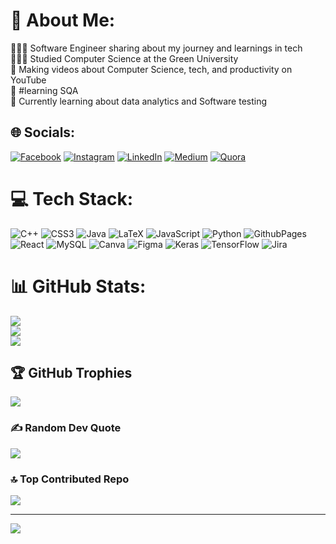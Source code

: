 # 💫 About Me:
👩🏻‍💻 Software Engineer sharing about my journey and learnings in tech<br>👩🏻‍🎓 Studied Computer Science at the Green University<br>🎨 Making videos about Computer Science, tech, and productivity on YouTube<br>🌷 #learning SQA<br>💭 Currently learning about data analytics and Software testing


## 🌐 Socials:
[![Facebook](https://img.shields.io/badge/Facebook-%231877F2.svg?logo=Facebook&logoColor=white)](https://facebook.com/Nasifuad) [![Instagram](https://img.shields.io/badge/Instagram-%23E4405F.svg?logo=Instagram&logoColor=white)](https://instagram.com/Nasifuad_1) [![LinkedIn](https://img.shields.io/badge/LinkedIn-%230077B5.svg?logo=linkedin&logoColor=white)](https://linkedin.com/in/Nasifuad_1) [![Medium](https://img.shields.io/badge/Medium-12100E?logo=medium&logoColor=white)](https://medium.com/@nasifuad) [![Quora](https://img.shields.io/badge/Quora-%23B92B27.svg?logo=Quora&logoColor=white)](https://quora.com/profile/nasifuad) 

# 💻 Tech Stack:
![C++](https://img.shields.io/badge/c++-%2300599C.svg?style=for-the-badge&logo=c%2B%2B&logoColor=white) ![CSS3](https://img.shields.io/badge/css3-%231572B6.svg?style=for-the-badge&logo=css3&logoColor=white) ![Java](https://img.shields.io/badge/java-%23ED8B00.svg?style=for-the-badge&logo=openjdk&logoColor=white) ![LaTeX](https://img.shields.io/badge/latex-%23008080.svg?style=for-the-badge&logo=latex&logoColor=white) ![JavaScript](https://img.shields.io/badge/javascript-%23323330.svg?style=for-the-badge&logo=javascript&logoColor=%23F7DF1E) ![Python](https://img.shields.io/badge/python-3670A0?style=for-the-badge&logo=python&logoColor=ffdd54) ![GithubPages](https://img.shields.io/badge/github%20pages-121013?style=for-the-badge&logo=github&logoColor=white) ![React](https://img.shields.io/badge/react-%2320232a.svg?style=for-the-badge&logo=react&logoColor=%2361DAFB) ![MySQL](https://img.shields.io/badge/mysql-4479A1.svg?style=for-the-badge&logo=mysql&logoColor=white) ![Canva](https://img.shields.io/badge/Canva-%2300C4CC.svg?style=for-the-badge&logo=Canva&logoColor=white) ![Figma](https://img.shields.io/badge/figma-%23F24E1E.svg?style=for-the-badge&logo=figma&logoColor=white) ![Keras](https://img.shields.io/badge/Keras-%23D00000.svg?style=for-the-badge&logo=Keras&logoColor=white) ![TensorFlow](https://img.shields.io/badge/TensorFlow-%23FF6F00.svg?style=for-the-badge&logo=TensorFlow&logoColor=white) ![Jira](https://img.shields.io/badge/jira-%230A0FFF.svg?style=for-the-badge&logo=jira&logoColor=white)
# 📊 GitHub Stats:
![](https://github-readme-stats.vercel.app/api?username=Nasifuad&theme=merko&hide_border=false&include_all_commits=false&count_private=false)<br/>
![](https://github-readme-streak-stats.herokuapp.com/?user=Nasifuad&theme=merko&hide_border=false)<br/>
![](https://github-readme-stats.vercel.app/api/top-langs/?username=Nasifuad&theme=merko&hide_border=false&include_all_commits=false&count_private=false&layout=compact)

## 🏆 GitHub Trophies
![](https://github-profile-trophy.vercel.app/?username=Nasifuad&theme=dark&no-frame=false&no-bg=false&margin-w=4)

### ✍️ Random Dev Quote
![](https://quotes-github-readme.vercel.app/api?type=horizontal&theme=radical)

### 🔝 Top Contributed Repo
![](https://github-contributor-stats.vercel.app/api?username=Nasifuad&limit=5&theme=gruvbox&combine_all_yearly_contributions=true)

---
[![](https://visitcount.itsvg.in/api?id=Nasifuad&icon=0&color=11)](https://visitcount.itsvg.in)

<!-- Proudly created with GPRM ( https://gprm.itsvg.in ) -->
